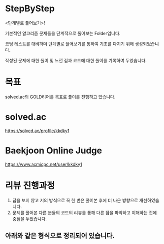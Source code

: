 # StepByStep
<단계별로 풀어보기>!

기본적인 알고리즘 문제들을 단계적으로 풀어보는 Folder입니다.

코딩 테스트를 대비하며 단계별로 풀어보기를 통하여 기초를 다지기 위해 생성되었습니다.

작성된 문제에 대한 풀이 및 느낀 점과 코드에 대한 풀이를 기록하여 두었습니다.

# 목표  
solved.ac의 GOLD티어를 목표로 풀이를 진행하고 있습니다.

# solved.ac
https://solved.ac/profile/kkdky1

# Baekjoon Online Judge
https://www.acmicpc.net/user/kkdky1

# 리뷰 진행과정
1. 답을 보지 않고 저의 방식으로 꼭 한 번은 풀어본 후에 더 나은 방향으로 개선하였습니다.
2. 문제를 풀어본 다른 분들의 코드의 리뷰를 통해 다른 점을 파악하고 이해하는 것에 중점을 두었습니다.

아래와 같은 형식으로 정리되어 있습니다.
----------------------------------------------------------

<Title> Ex) No.문제번호 제목

  
/*
  문제
*/

/*
  풀이 : 
*/


코드 
